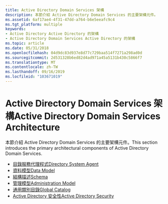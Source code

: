```yaml
---
title: Active Directory Domain Services 架構
description: 本節介紹 Active Directory Domain Services 的主要架構元件。
ms.assetid: 6af17ae4-4f31-47dd-a764-b6e5eeafc9c4
ms.tgt_platform: multiple
keywords:
- Active Directory Active Directory 的架構
- Active Directory Domain Services Active Directory 的架構
ms.topic: article
ms.date: 05/31/2018
ms.openlocfilehash: 04d9dc83d937e8d77c729baa514f7271a298ad0d
ms.sourcegitcommit: 2d531328b6ed82d4ad971a45a5131b430c5866f7
ms.translationtype: MT
ms.contentlocale: zh-TW
ms.lasthandoff: 09/16/2019
ms.locfileid: "103671019"
---
```

# <a name="active-directory-domain-services-architecture"></a><span data-ttu-id="d0bd7-105">Active Directory Domain Services 架構</span><span class="sxs-lookup"><span data-stu-id="d0bd7-105">Active Directory Domain Services Architecture</span></span>

<span data-ttu-id="d0bd7-106">本節介紹 Active Directory Domain Services 的主要架構元件。</span><span class="sxs-lookup"><span data-stu-id="d0bd7-106">This section introduces the primary architectural components of Active Directory Domain Services.</span></span>

-   [<span data-ttu-id="d0bd7-107">目錄服務代理程式</span><span class="sxs-lookup"><span data-stu-id="d0bd7-107">Directory System Agent</span></span>](directory-system-agent.md)
-   [<span data-ttu-id="d0bd7-108">資料模型</span><span class="sxs-lookup"><span data-stu-id="d0bd7-108">Data Model</span></span>](data-model.md)
-   [<span data-ttu-id="d0bd7-109">結構描述</span><span class="sxs-lookup"><span data-stu-id="d0bd7-109">Schema</span></span>](schema.md)
-   [<span data-ttu-id="d0bd7-110">管理模型</span><span class="sxs-lookup"><span data-stu-id="d0bd7-110">Administration Model</span></span>](administration-model.md)
-   [<span data-ttu-id="d0bd7-111">通用類別目錄</span><span class="sxs-lookup"><span data-stu-id="d0bd7-111">Global Catalog</span></span>](global-catalog.md)
-   [<span data-ttu-id="d0bd7-112">Active Directory 安全性</span><span class="sxs-lookup"><span data-stu-id="d0bd7-112">Active Directory Security</span></span>](security-in-active-directory-domain-services.md)

 

 




